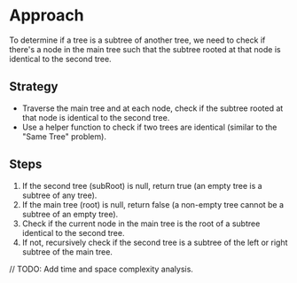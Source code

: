 # Approach

To determine if a tree is a subtree of another tree, we need to check if there's a node in the main tree such that the subtree rooted at that node is identical to the second tree.

## Strategy
- Traverse the main tree and at each node, check if the subtree rooted at that node is identical to the second tree.
- Use a helper function to check if two trees are identical (similar to the "Same Tree" problem).

## Steps
1. If the second tree (subRoot) is null, return true (an empty tree is a subtree of any tree).
2. If the main tree (root) is null, return false (a non-empty tree cannot be a subtree of an empty tree).
3. Check if the current node in the main tree is the root of a subtree identical to the second tree.
4. If not, recursively check if the second tree is a subtree of the left or right subtree of the main tree.

// TODO: Add time and space complexity analysis.
